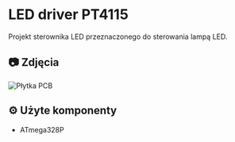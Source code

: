 # LED driver PT4115 
Projekt sterownika LED przeznaczonego do sterowania lampą LED.

## 📷 Zdjęcia
![Płytka PCB](images/greenhouse_MJR.PNG)

## ⚙️ Użyte komponenty
- ATmega328P  
